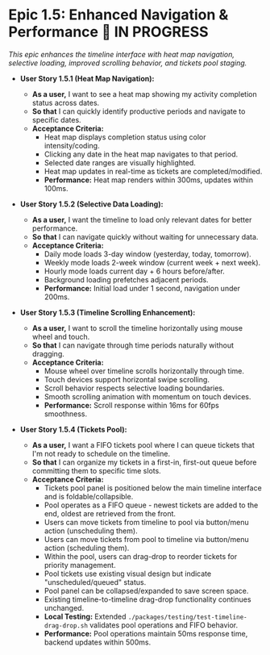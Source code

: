 # **Epic 1.5: Enhanced Navigation & Performance** 🚧 **IN PROGRESS**
*This epic enhances the timeline interface with heat map navigation, selective loading, improved scrolling behavior, and tickets pool staging.*

*   **User Story 1.5.1 (Heat Map Navigation):**
    *   **As a user,** I want to see a heat map showing my activity completion status across dates.
    *   **So that** I can quickly identify productive periods and navigate to specific dates.
    *   **Acceptance Criteria:**
        *   Heat map displays completion status using color intensity/coding.
        *   Clicking any date in the heat map navigates to that period.
        *   Selected date ranges are visually highlighted.
        *   Heat map updates in real-time as tickets are completed/modified.
        *   **Performance:** Heat map renders within 300ms, updates within 100ms.

*   **User Story 1.5.2 (Selective Data Loading):**
    *   **As a user,** I want the timeline to load only relevant dates for better performance.
    *   **So that** I can navigate quickly without waiting for unnecessary data.
    *   **Acceptance Criteria:**
        *   Daily mode loads 3-day window (yesterday, today, tomorrow).
        *   Weekly mode loads 2-week window (current week + next week).
        *   Hourly mode loads current day + 6 hours before/after.
        *   Background loading prefetches adjacent periods.
        *   **Performance:** Initial load under 1 second, navigation under 200ms.

*   **User Story 1.5.3 (Timeline Scrolling Enhancement):**
    *   **As a user,** I want to scroll the timeline horizontally using mouse wheel and touch.
    *   **So that** I can navigate through time periods naturally without dragging.
    *   **Acceptance Criteria:**
        *   Mouse wheel over timeline scrolls horizontally through time.
        *   Touch devices support horizontal swipe scrolling.
        *   Scroll behavior respects selective loading boundaries.
        *   Smooth scrolling animation with momentum on touch devices.
        *   **Performance:** Scroll response within 16ms for 60fps smoothness.

*   **User Story 1.5.4 (Tickets Pool):**
    *   **As a user,** I want a FIFO tickets pool where I can queue tickets that I'm not ready to schedule on the timeline.
    *   **So that** I can organize my tickets in a first-in, first-out queue before committing them to specific time slots.
    *   **Acceptance Criteria:**
        *   Tickets pool panel is positioned below the main timeline interface and is foldable/collapsible.
        *   Pool operates as a FIFO queue - newest tickets are added to the end, oldest are retrieved from the front.
        *   Users can move tickets from timeline to pool via button/menu action (unscheduling them).
        *   Users can move tickets from pool to timeline via button/menu action (scheduling them).
        *   Within the pool, users can drag-drop to reorder tickets for priority management.
        *   Pool tickets use existing visual design but indicate "unscheduled/queued" status.
        *   Pool panel can be collapsed/expanded to save screen space.
        *   Existing timeline-to-timeline drag-drop functionality continues unchanged.
        *   **Local Testing:** Extended `./packages/testing/test-timeline-drag-drop.sh` validates pool operations and FIFO behavior.
        *   **Performance:** Pool operations maintain 50ms response time, backend updates within 500ms.
